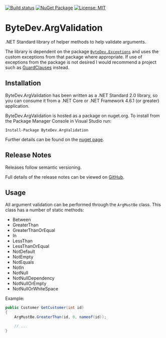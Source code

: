 [![Build status](https://ci.appveyor.com/api/projects/status/github/bytedev/ByteDev.ArgValidation?branch=master&svg=true)](https://ci.appveyor.com/project/bytedev/ByteDev-ArgValidation/branch/master)
[![NuGet Package](https://img.shields.io/nuget/v/ByteDev.ArgValidation.svg)](https://www.nuget.org/packages/ByteDev.ArgValidation)
[![License: MIT](https://img.shields.io/badge/License-MIT-green.svg)](https://github.com/ByteDev/ByteDev.ArgValidation/blob/master/LICENSE)

# ByteDev.ArgValidation

.NET Standard library of helper methods to help validate arguments.

The library is dependent on the package [`ByteDev.Exceptions`](https://github.com/ByteDev/ByteDev.Exceptions) and uses the custom exceptions from that package where appropriate.  If use of exceptions from the package is not desired I would recommend a project such as [GuardClauses](https://github.com/ardalis/GuardClauses) instead.

## Installation

ByteDev.ArgValidation has been written as a .NET Standard 2.0 library, so you can consume it from a .NET Core or .NET Framework 4.6.1 (or greater) application.

ByteDev.ArgValidation is hosted as a package on nuget.org.  To install from the Package Manager Console in Visual Studio run:

`Install-Package ByteDev.ArgValidation`

Further details can be found on the [nuget page](https://www.nuget.org/packages/ByteDev.ArgValidation/).

## Release Notes

Releases follow semantic versioning.

Full details of the release notes can be viewed on [GitHub](https://github.com/ByteDev/ByteDev.ArgValidation/blob/master/docs/RELEASE-NOTES.md).

## Usage

All argument validation can be performed through the `ArgMustBe` class.  This class has a number of static methods:

- Between
- GreaterThan
- GreaterThanOrEqual
- In
- LessThan
- LessThanOrEqual
- NotDefault
- NotEmpty
- NotEquals
- NotIn
- NotNull
- NotNullDependency
- NotNullOrEmpty
- NotNullOrWhiteSpace

Example:

```csharp
public Customer GetCustomer(int id)
{
	ArgMustBe.GreaterThan(id, 0, nameof(id));

	// ...
}
```

